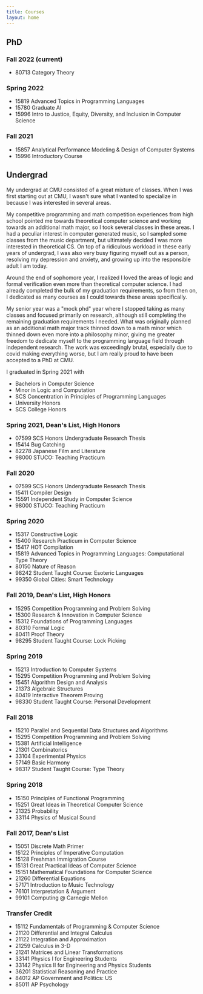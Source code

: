 ```yaml
---
title: Courses
layout: home
---
```


## PhD

### Fall 2022 (current)

- 80713 Category Theory

### Spring 2022

- 15819 Advanced Topics in Programming Languages
- 15780 Graduate AI
- 15996 Intro to Justice, Equity, Diversity, and Inclusion in Computer Science

### Fall 2021

- 15857 Analytical Performance Modeling & Design of Computer Systems
- 15996 Introductory Course

## Undergrad

My undergrad at CMU consisted of a great mixture of classes. When I was first starting out at CMU, I wasn't sure what I wanted to specialize in because I was interested in several areas.

My competitive programming and math competition experiences from high school pointed me towards theoretical computer science and working towards an additional math major, so I took several classes in these areas. I had a peculiar interest in computer generated music, so I sampled some classes from the music department, but ultimately decided I was more interested in theoretical CS. On top of a ridiculous workload in these early years of undergrad, I was also very busy figuring myself out as a person, resolving my depression and anxiety, and growing up into the responsible adult I am today.

Around the end of sophomore year, I realized I loved the areas of logic and formal verification even more than theoretical computer science. I had already completed the bulk of my graduation requirements, so from then on, I dedicated as many courses as I could towards these areas specifically.

My senior year was a "mock phd" year where I stopped taking as many classes and focused primarily on research, although still completing the remaining graduation requirements I needed. What was originally planned as an additional math major track thinned down to a math minor which thinned down even more into a philosophy minor, giving me greater freedom to dedicate myself to the programming language field through independent research. The work was exceedingly brutal, especially due to covid making everything worse, but I am really proud to have been accepted to a PhD at CMU.

I graduated in Spring 2021 with
- Bachelors in Computer Science
- Minor in Logic and Computation
- SCS Concentration in Principles of Programming Languages
- University Honors
- SCS College Honors

### Spring 2021, Dean's List, High Honors

- 07599 SCS Honors Undergraduate Research Thesis
- 15414 Bug Catching
- 82278 Japanese Film and Literature
- 98000 STUCO: Teaching Practicum

### Fall 2020

- 07599 SCS Honors Undergraduate Research Thesis
- 15411 Compiler Design
- 15591 Independent Study in Computer Science
- 98000 STUCO: Teaching Practicum

### Spring 2020

- 15317 Constructive Logic
- 15400 Research Practicum in Computer Science
- 15417 HOT Compilation
- 15819 Advanced Topics in Programming Languages: Computational Type Theory
- 80150 Nature of Reason
- 98242 Student Taught Course: Esoteric Languages
- 99350 Global Cities: Smart Technology

### Fall 2019, Dean's List, High Honors

- 15295 Competition Programming and Problem Solving
- 15300 Research & Innovation in Computer Science
- 15312 Foundations of Programming Languages
- 80310 Formal Logic
- 80411 Proof Theory
- 98295 Student Taught Course: Lock Picking

### Spring 2019

- 15213 Introduction to Computer Systems
- 15295 Competition Programming and Problem Solving
- 15451 Algorithm Design and Analysis
- 21373 Algebraic Structures
- 80419 Interactive Theorem Proving
- 98330 Student Taught Course: Personal Development

### Fall 2018

- 15210 Parallel and Sequential Data Structures and Algorithms
- 15295 Competition Programming and Problem Solving
- 15381 Artificial Intelligence
- 21301 Combinatorics
- 33104 Experimental Physics
- 57149 Basic Harmony
- 98317 Student Taught Course: Type Theory

### Spring 2018

- 15150 Principles of Functional Programming
- 15251 Great Ideas in Theoretical Computer Science
- 21325 Probability
- 33114 Physics of Musical Sound

### Fall 2017, Dean's List

- 15051 Discrete Math Primer
- 15122 Principles of Imperative Computation
- 15128 Freshman Immigration Course
- 15131 Great Practical Ideas of Computer Science
- 15151 Mathematical Foundations for Computer Science
- 21260 Differential Equations
- 57171 Introduction to Music Technology
- 76101 Interpretation & Argument
- 99101 Computing @ Carnegie Mellon

### Transfer Credit

- 15112 Fundamentals of Programming & Computer Science
- 21120 Differential and Integral Calculus
- 21122 Integration and Approximation
- 21259 Calculus in 3-D 
- 21241 Matrices and Linear Transformations
- 33141 Physics I for Engineering Students
- 33142 Physics II for Engineering and Physics Students
- 36201 Statistical Reasoning and Practice
- 84012 AP Government and Politics: US
- 85011 AP Psychology